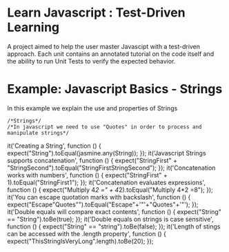 Learn Javascript : Test-Driven Learning
================

A project aimed to help the user master Javascipt with a test-driven approach. Each unit contains an annotated tutorial on the code itself and the ability to run Unit Tests to verify the expected behavior.

Example: Javascript Basics - Strings
====================
In this example we explain the use and properties of Strings 
<!--  -->
    /*Strings*/
    /*In javascript we need to use "Quotes" in order to process and manipulate strings*/
  it('Creating a  String', function () {
    expect("String").toEqual(jasmine.any(String));
  });
  it('Javascript Strings supports concatenation', function () {
    expect("StringFirst" + "StringSecond").toEqual("StringFirstStringSecond");
  });
  it('Concatenation works with numbers', function () {
    expect("StringFirst" + 1).toEqual("StringFirst1");
  });
  it('Concatenation evaluates expressions', function () {
    expect("Multiply 4*2 =" + 4*2).toEqual("Multiply 4*2 =8");
  });
  it('You can escape quotation marks with backslash', function () {
    expect("Escape\"Quotes\"").toEqual("Escape"+'"'+"Quotes"+'"');
  });
  it('Double equals will compare exact contents', function () {
    expect("String" == "String").toBe(true);
  });
  it('Double equals on strings is case sensitive', function () {
    expect("String" == "string").toBe(false);
  });
  it('Length of stings can be accessed with the .length property', function () {
    expect("ThisStringIsVeryLong".length).toBe(20);
  });

